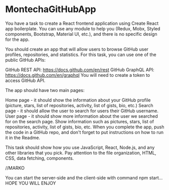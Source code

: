 # MontechaGitHubApp





You have a task to create a React frontend application using Create React app boilerplate. You can use any module to help you (Redux, Mobx, Styled components, Bootstrap, Material UI, etc.), and there is no specific design for the app.

You should create an app that will allow users to browse GitHub user profiles, repositories, and statistics. For this task, you can use one of the public GitHub APIs:

GitHub REST API: https://docs.github.com/en/rest GitHub GraphQL API: https://docs.github.com/en/graphql You will need to create a token to access GitHub API.

The app should have two main pages:

Home page - it should show the information about your GitHub profile (picture, stars, list of repositories, activity, list of gists, bio, etc.) Search page - it should allow the user to search for users their GitHub username. User page - it should show more information about the user we searched for on the search page. Show information such as pictures, stars, list of repositories, activity, list of gists, bio, etc. When you complete the app, push the code in a GitHub repo, and don't forget to put instructions on how to run it in the Readme.

This task should show how you use JavaScript, React, Node.js, and any other libraries that you pick. Pay attention to the file organization, HTML, CSS, data fetching, components.

//MARKO

You can start the server-side and the client-side with command npm start... HOPE YOU WILL ENJOY 

